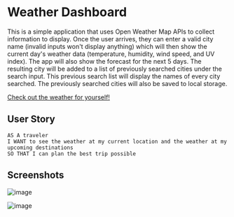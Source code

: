 # Weather Dashboard

This is a simple application that uses Open Weather Map APIs to collect information to display. Once the user arrives, they can enter a valid city name (invalid inputs won't display anything) which will then show the current day's weather data (temperature, humidity, wind speed, and UV index). The app will also show the forecast for the next 5 days. The resulting city will be added to a list of previously searched cities under the search input. This previous search list will display the names of every city searched. The previously searched cities will also be saved to local storage.

[Check out the weather for yourself!](https://jkthomps21.github.io/weatherDashboard/)

## User Story
```
AS A traveler
I WANT to see the weather at my current location and the weather at my upcoming destinations
SO THAT I can plan the best trip possible
```

## Screenshots

![image](https://user-images.githubusercontent.com/49950576/83185106-17327780-a0f0-11ea-8da8-0e455ce898df.png)

![image](https://user-images.githubusercontent.com/49950576/83185411-9031cf00-a0f0-11ea-88bf-5694cc4ab3b8.png)